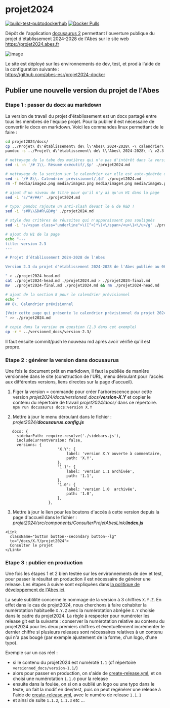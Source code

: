 # projet2024

[![build-test-pubtodockerhub](https://github.com/abes-esr/projet2024/actions/workflows/build-test-pubtodockerhub.yml/badge.svg)](https://github.com/abes-esr/projet2024/actions/workflows/build-test-pubtodockerhub.yml) [![Docker Pulls](https://img.shields.io/docker/pulls/abesesr/projet2024.svg)](https://hub.docker.com/r/abesesr/projet2024/)

Dépôt de l'application [docusaurus 2](https://docusaurus.io/) permettant l'ouverture publique du projet d'établissement 2024-2028 de l'Abes sur le site web https://projet2024.abes.fr

![image](https://github.com/abes-esr/projet2024/assets/328244/a17819e5-b023-4b43-9eea-7ea9843edb04)

Le site est déployé sur les environnements de dev, test, et prod à l'aide de la configuration suivante :  
https://github.com/abes-esr/projet2024-docker


## Publier une nouvelle version du projet de l'Abes


### Etape 1 : passer du docx au markdown

La version de travail du projet d'établissement est un docx partagé entre tous les membres de l'équipe projet. Pour la publier il est nécessaire de convertir le docx en markdown. Voici les commandes linux permettant de le faire :

``` bash
cd projet2024/docs/
cp ../Projet\ d\'établissement\ de\ l\'Abes\ 2024-2028\ -\ calendrier\ -\ v2.3.md ./projet2024-calendrier.md
pandoc -s ../Projet\ d\'établissement\ de\ l\'Abes\ 2024-2028\ -\ v2.3.docx -t gfm -o ./projet2024.md --extract-media=.

# nettoyage de la tabe des matières qui n'a pas d'intérêt dans la version markdown (autogénérée)
sed -i -n '/# 1\\. Résumé exécutif/,$p' ./projet2024.md

# nettoyage de la section sur le calendrier car elle est auto-générée depuis le markdown
sed -i '/# 8\\. Calendrier prévisionnel/,$d' ./projet2024.md
rm -f media/image2.png media/image3.png media/image4.png media/image5.png media/image6.png media/image7.png

# ajout d'un niveau de titre pour qu'il n'y ai qu'un H1 dans la page
sed -i 's/^#/##/' ./projet2024.md

# typo: pandoc rajoute un anti-slash devant le & de R&D !
sed -i 's#R\\&D#R\&D#g' ./projet2024.md

# style des critères de réussites qui n'apparaissent pas soulignés
sed -i 's/<span class="underline">\([^<]*\)<\/span>/<u>\1<\/u>/g' ./projet2024.md

# ajout du H1 de la page
echo "---
title: version 2.3
---

# Projet d’établissement 2024-2028 de l'Abes

Version 2.3 du projet d'établissement 2024-2028 de l'Abes publiée au 06/11/2023.

" > ./projet2024-head.md
cat ./projet2024-head.md ./projet2024.md > ./projet2024-final.md
mv  ./projet2024-final.md ./projet2024.md && rm ./projet2024-head.md

# ajout de la section 8 pour le calendrier prévisionnel
echo "
## 8\. Calendrier prévisionnel

[Voir cette page qui présente le calendrier prévisionnel du projet 2024-2028 de l'Abes](./projet2024-calendrier).
" >> ./projet2024.md

# copie dans la version en question (2.3 dans cet exemple)
cp -r * ../versioned_docs/version-2.3/
```

Il faut ensuite commit/push le nouveau md après avoir vérifié qu'il est propre.

### Etape 2 : générer la version dans docusaurus


Une fois le document prêt en markdown, il faut la publiée de manière versionnée dans le site (construction de l'URL, menu déroulant pour l'accès aux différentes versions, liens directes sur la page d'accueil).
1. Figer la version = commande pour créer l'arborescence pour cette version *projet2024/docs/versioned_docs/**version-X.Y*** et copier le contenu du répertoire de travail *projet2024/docs/* dans ce répertoire.  
   ```npm run docusaurus docs:version X.Y ```

2. Mettre à jour le menu déroulant dans le fichier : *projet2024/**docusaurus.config.js***

```
   docs: {  
     sidebarPath: require.resolve('./sidebars.js'),        
     includeCurrentVersion: false,  
     versions: {
                       'X.Y': {
                           label: 'version X.Y ouverte à commentaire,
                           path: 'X.Y',
                       },
                       '1.1': {
                           label: 'version 1.1 archivée',
                           path: '1.1',
                       },
                       '1.0': {
                           label: 'version 1.0  archivée',
                           path: '1.0',
                       },
                   },
```

3. Mettre à jour le lien pour les boutons d'accès à cette version depuis la page d'accueil dans le fichier :  *projet2024/src/components/ConsulterProjetAbesLink/**index.js***
```
<Link  
  className="button button--secondary button--lg"  
  to="/docs/X.Y/projet2024">  
  Consulter le projet  
</Link>
```

### Etape 3 : publier en production

Une fois les étapes 1 et 2 bien testée sur les environnements de dev et test, pour passer le résultat en production il est nécessaire de générer une release. Les étapes à suivre sont expliquées dans [la politique de développement de l'Abes ici](https://github.com/abes-esr/abes-politique-developpement/blob/main/01-Gestion%20du%20code%20source.md#publier-une-nouvelle-release-dune-application).

La seule subtilité concerne le nommage de la version à 3 chiffres `X.Y.Z`. En effet dans le cas de projet2024, nous cherchons à faire cohabiter la numérotation habituelle `X.Y.Z` avec la numérotation abrégée `X.Y` choisie dans le cadre du projet2024. La règle à respecter pour numéroter les release git est la suivante :
conserver la numérotation relative au contenu du projet2024 pour les deux premiers chiffres et éventuellement incrémenter le dernier chiffre si plusieurs releases sont nécessaires relatives à un contenu qui n'a pas bougé (par exemple ajustement de la forme, d'un logo, d'une typo).

Exemple sur un cas réel :
- si le contenu du projet2024 est numéroté `1.1` (cf répertoire `versionned_docs/version-1.1/`)
- alors pour passer en production, on s'aide de [create-release.yml](https://github.com/abes-esr/projet2024/actions/workflows/create-release.yml), et on choisi une numérotation `1.1.0` pour la release
- ensuite dans la foulée, on si on a oublié un logo ou une typo dans le texte, on fait la modif en dev/test, puis on peut regénérer une release à l'aide de [create-release.yml](https://github.com/abes-esr/projet2024/actions/workflows/create-release.yml), avec le numéro de release `1.1.1`
- et ainsi de suite `1.1.2`, `1.1.3` etc ...
